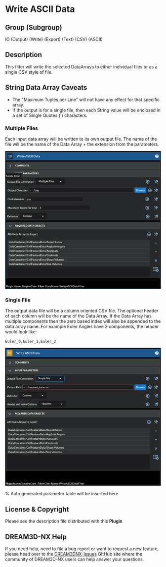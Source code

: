 # Write ASCII Data

## Group (Subgroup)

IO (Output) (Write) (Export) (Text) (CSV) (ASCII)

## Description

This filter will write the selected DataArrays to either individual files or as a single CSV style of file.

## String Data Array Caveats

- The "Maximum Tuples per Line" will not have any effect for that specific array.
- If the output is for a single file, then each String value will be enclosed in a set of Single Quotes (') characters.

### Multiple Files

Each input data array will be written to its own output file. The name of the file will be the name of the Data Array + the extension from the parameters.

![Example of multiple output files](Images/Write_Asci_1.png)

### Single File

The output data file will be a column oriented CSV file. The optional header of each column will be the name of the Data Array. If the Data Array has multiple components then the zero based index will also be appended to the data array name. For example Euler Angles have 3 components, the header would look like:

```console
Euler_0,Euler_1,Euler_2
```

![Example of single output file](Images/Write_Asci_2.png)

% Auto generated parameter table will be inserted here

## License & Copyright

Please see the description file distributed with this **Plugin**

## DREAM3D-NX Help

If you need help, need to file a bug report or want to request a new feature, please head over to the [DREAM3DNX-Issues](https://github.com/BlueQuartzSoftware/DREAM3DNX-Issues/discussions) GItHub site where the community of DREAM3D-NX users can help answer your questions.
